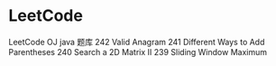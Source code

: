 # LeetCode
LeetCode OJ java 题库
242	Valid Anagram
241 Different Ways to Add Parentheses
240 Search a 2D Matrix II 
239 Sliding Window Maximum 
